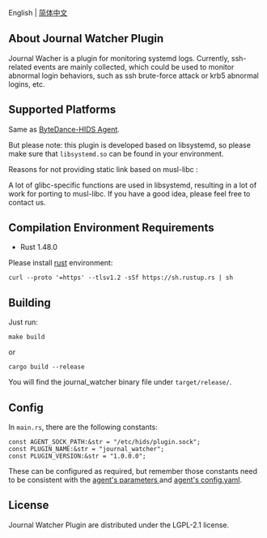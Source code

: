 English | [简体中文](README-zh_CN.md)
## About Journal Watcher Plugin
Journal Wacher is a plugin for monitoring systemd logs.
Currently, ssh-related events are mainly collected, which could be used to monitor abnormal login behaviors, such as ssh brute-force attack or krb5 abnormal logins, etc.

## Supported Platforms
Same as [ByteDance-HIDS Agent](../README.md#supported-platforms).

But please note: this plugin is developed based on libsystemd, so please make sure that `libsystemd.so` can be found in your environment.

Reasons for not providing static link based on musl-libc :

A lot of glibc-specific functions are used in libsystemd, resulting in a lot of work for porting to musl-libc. If you have a good idea, please feel free to contact us.


## Compilation Environment Requirements
* Rust 1.48.0

Please install [rust](https://www.rust-lang.org/tools/install) environment:
```
curl --proto '=https' --tlsv1.2 -sSf https://sh.rustup.rs | sh
```

## Building
Just run:
```
make build
```
or
```
cargo build --release
```
You will find the journal_watcher binary file under `target/release/`.

## Config
In `main.rs`, there are the following constants:
```
const AGENT_SOCK_PATH:&str = "/etc/hids/plugin.sock";
const PLUGIN_NAME:&str = "journal_watcher";
const PLUGIN_VERSION:&str = "1.0.0.0";
```
These can be configured as required, but remember those constants need to be consistent with the [agent's parameters ](../README.md#parameters-and-options) and [agent's config.yaml](../README.md#config-file).

## License
Journal Watcher Plugin are distributed under the LGPL-2.1 license.
